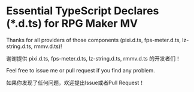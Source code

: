 # Essential TypeScript Declares (*.d.ts) for RPG Maker MV

Thanks for all providers of those components (pixi.d.ts, fps-meter.d.ts, lz-string.d.ts, rmmv.d.ts)!

谢谢提供 pixi.d.ts, fps-meter.d.ts, lz-string.d.ts, rmmv.d.ts 的开发者们！

Feel free to issue me or pull request if you find any problem.

如果你发现了任何问题，欢迎提出Issue或者Pull Request！